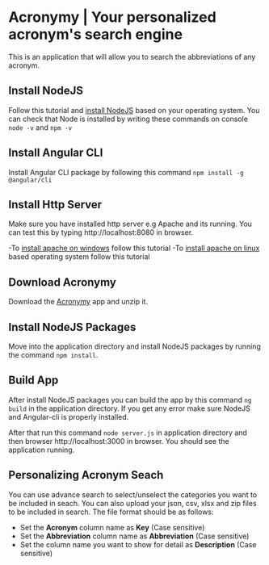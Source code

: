 # Acronymy | Your personalized acronym's search engine

This is an application that will allow you to search the abbreviations of any acronym.

## Install NodeJS

Follow this tutorial and [install NodeJS](https://docs.npmjs.com/getting-started/installing-node) based on your operating system. You can check that Node is installed by writing these commands on console 
```node -v``` and ```npm -v```

## Install Angular CLI
Install Angular CLI package by following this command ```npm install -g @angular/cli```

## Install Http Server
Make sure you have installed http server e.g Apache and its running. You can test this by typing http://localhost:8080 in browser.

-To [install apache on windows](https://www.sitepoint.com/how-to-install-apache-on-windows/) follow this tutorial
-To [install apache on linux](http://www.thatislinux.com/how-to-install-apache-webserver/) based operating system follow this tutorial

## Download Acronymy

Download the [Acronymy](https://github.com/Singapore-Tech-Entrepreneurs/acronymy) app and unzip it.

## Install NodeJS Packages

Move into the application directory and install NodeJS packages by running the command ```npm install```. 


## Build App

After install NodeJS packages you can build the app by this command ```ng build``` in the application directory. If you get any error make sure NodeJS and Angular-cli is properly installed.

After that run this command ```node server.js``` in application directory and then browser http://localhost:3000 in browser. You should see the application running.

## Personalizing Acronym Seach

You can use advance search to select/unselect the categories you want to be included in seach. You can also upload your json, csv, xlsx and zip files to be included in search. The file format should be as follows:

- Set the **Acronym** column name as **Key** (Case sensitive)
- Set the **Abbreviation** column name as **Abbreviation** (Case sensitive)
- Set the column name you want to show for detail as **Description** (Case sensitive)
